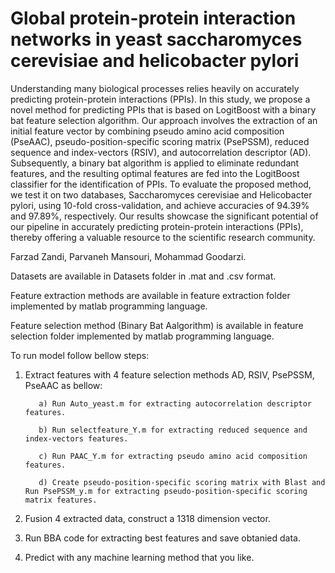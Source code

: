 # Global protein-protein interaction networks in yeast saccharomyces cerevisiae and helicobacter pylori
Understanding many biological processes relies heavily on accurately predicting protein-protein interactions (PPIs). In this study, we propose a novel method for predicting PPIs that is based on LogitBoost with a binary bat feature selection algorithm. Our approach involves the extraction of an initial feature vector by combining pseudo amino acid composition (PseAAC), pseudo-position-specific scoring matrix (PsePSSM), reduced sequence and index-vectors (RSIV), and autocorrelation descriptor (AD). Subsequently, a binary bat algorithm is applied to eliminate redundant features, and the resulting optimal features are fed into the LogitBoost classifier for the identification of PPIs. To evaluate the proposed method, we test it on two databases, Saccharomyces cerevisiae and Helicobacter pylori, using 10-fold cross-validation, and achieve accuracies of 94.39% and 97.89%, respectively. Our results showcase the significant potential of our pipeline in accurately predicting protein-protein interactions (PPIs), thereby offering a valuable resource to the scientific research community.

Farzad Zandi, Parvaneh Mansouri, Mohammad Goodarzi.

Datasets are available in Datasets folder in .mat and .csv format.

Feature extraction methods are available in feature extraction folder implemented by matlab programming language.

Feature selection method (Binary Bat Aalgorithm) is available in feature selection folder implemented by matlab programming language.

To run model follow bellow steps:

1. Extract features with 4 feature selection methods AD, RSIV, PsePSSM, PseAAC as bellow:

          a) Run Auto_yeast.m for extracting autocorrelation descriptor features.

          b) Run selectfeature_Y.m for extracting reduced sequence and index-vectors features.

          c) Run PAAC_Y.m for extracting pseudo amino acid composition features.

          d) Create pseudo-position-specific scoring matrix with Blast and Run PsePSSM_y.m for extracting pseudo-position-specific scoring matrix features.

2. Fusion 4 extracted data, construct a 1318 dimension vector.

3. Run BBA code for extracting best features and save obtanied data.

4. Predict with any machine learning method that you like.
